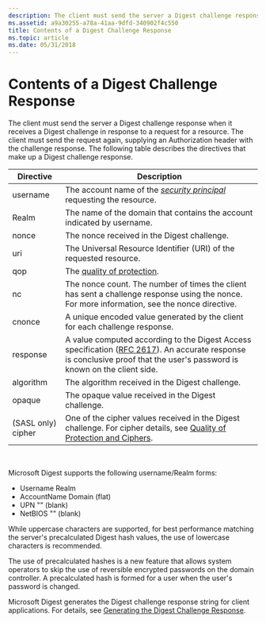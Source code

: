 ```yaml
---
description: The client must send the server a Digest challenge response when it receives a Digest challenge in response to a request for a resource.
ms.assetid: a9a30255-a78a-41aa-9dfd-340902f4c550
title: Contents of a Digest Challenge Response
ms.topic: article
ms.date: 05/31/2018
---
```


# Contents of a Digest Challenge Response

The client must send the server a Digest challenge response when it receives a Digest challenge in response to a request for a resource. The client must send the request again, supplying an Authorization header with the challenge response. The following table describes the directives that make up a Digest challenge response.



| Directive          | Description                                                                                                                                                                                                                |
|--------------------|----------------------------------------------------------------------------------------------------------------------------------------------------------------------------------------------------------------------------|
| username           | The account name of the [*security principal*](/windows/desktop/SecGloss/s-gly) requesting the resource.                                                                  |
| Realm              | The name of the domain that contains the account indicated by username.                                                                                                                                                    |
| nonce              | The nonce received in the Digest challenge.                                                                                                                                                                                |
| uri                | The Universal Resource Identifier (URI) of the requested resource.                                                                                                                                                         |
| qop                | The [quality of protection](quality-of-protection.md).                                                                                                                                                                    |
| nc                 | The nonce count. The number of times the client has sent a challenge response using the nonce. For more information, see the nonce directive.                                                                              |
| cnonce             | A unique encoded value generated by the client for each challenge response.                                                                                                                                                |
| response           | A value computed according to the Digest Access specification ([RFC 2617](https://www.ietf.org/rfc/rfc2617.txt)). An accurate response is conclusive proof that the user's password is known on the client side. |
| algorithm          | The algorithm received in the Digest challenge.                                                                                                                                                                            |
| opaque             | The opaque value received in the Digest challenge.                                                                                                                                                                         |
| (SASL only) cipher | One of the cipher values received in the Digest challenge. For cipher details, see [Quality of Protection and Ciphers](quality-of-protection-and-ciphers.md).                                                             |



 

Microsoft Digest supports the following username/Realm forms:

-   Username Realm
-   AccountName Domain (flat)
-   UPN "" (blank)
-   NetBIOS "" (blank)

While uppercase characters are supported, for best performance matching the server's precalculated Digest hash values, the use of lowercase characters is recommended.

The use of precalculated hashes is a new feature that allows system operators to skip the use of reversible encrypted passwords on the domain controller. A precalculated hash is formed for a user when the user's password is changed.

Microsoft Digest generates the Digest challenge response string for client applications. For details, see [Generating the Digest Challenge Response](generating-the-digest-challenge-response.md).

 

 
